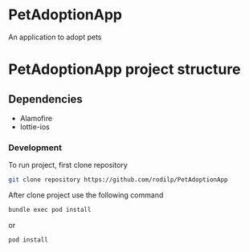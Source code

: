 # PetAdoptionApp


An application to adopt pets

# PetAdoptionApp project structure
## Dependencies

- Alamofire
- lottie-ios

### Development

To run project, first clone repository

```bash
git clone repository https://github.com/rodilp/PetAdoptionApp
```

After clone project use the following command
```bash
bundle exec pod install
```

or

```bash
pod install
```

